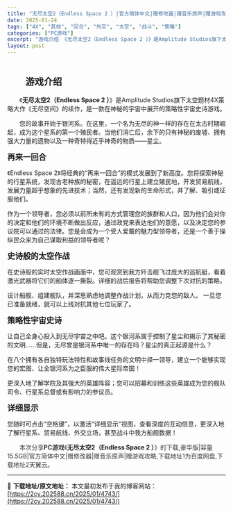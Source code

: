 ```yaml
---
title: "无尽太空2（Endless Space 2 ）|官方简体中文|赠修改器|赠音乐原声|赠游戏攻略|百度网盘/天翼云"
date: 2025-01-24
tags: ["4X", "其他", "回合", "外交", "太空", "战斗", "策略"]
categories: ["PC游戏"]
excerpt: "游戏介绍 《无尽太空2（Endless Space 2 ）》是Amplitude Studios旗下太空题材4X策略大作《无尽空间》的续作，是一款在神秘的宇宙中展开的策略性宇宙史诗游戏。 您的故事开始于银河系。在这里，一个名为无尽的神一样的存在在太古时期崛起，成为这个星系的第一个殖民者。当他们消亡后&hellip;"
layout: post
---
```


<div>
<div><img class="details-image aligncenter" draggable="false" src="https://2cy.202588.cn/wp-content/uploads/2025/01/2025012613124738.webp" alt="" /></div>
<div>
<h2 style="white-space: normal; text-indent: 2em; text-align: left;">游戏介绍</h2>
<p style="white-space: normal; text-indent: 2em; text-align: left;"><span style="background-color: #ffffff;">《<strong>无尽太空2（Endless Space 2 ）</strong>》是Amplitude Studios旗下太空题材4X策略大作《无尽空间》的续作，是一款在神秘的宇宙中展开的策略性宇宙史诗游戏。</span></p>
<p style="white-space: normal; text-indent: 2em; text-align: left;"><span style="background-color: #ffffff;">您的故事开始于银河系。在这里，一个名为无尽的神一样的存在在太古时期崛起，成为这个星系的第一个殖民者。当他们消亡后，余下的只有神秘的废墟、拥有强大力量的遗物以及一种奇特得近乎神奇的物质——星尘。</span></p>
<strong><span style="font-size: 18px;">再来一回合</span></strong>

《Endless Space 2》将经典的“再来一回合”的模式发展到了新高度。您将探索神秘的行星系统，发现古老种族的秘密，在遥远的行星上建立殖民地，开发贸易航线，发展力量超乎想象的先进技术；当然，还有发现新的生命形式，并了解、吸引或征服他们。

作为一个领导者，您必须以前所未有的方式管理您的族群和人口，因为他们会对你的决定和他们的环境不断做出反应，通过政党来表达他们的意愿，以及决定您的参议院可以通过的法律。您是会成为一个受人爱戴的魅力型领导者，还是一个善于操纵民众来为自己谋取利益的领导者呢？

<strong><span style="font-size: 18px;">史诗般的太空作战</span></strong>

在史诗般的实时太空作战画面中，您可观赏到我方歼击舰飞过庞大的巡航艇，看着激光武器将它们的船体逐一撕裂。详细的战后报告将帮助您调整下次对抗的策略。

设计船舰、组建舰队，并深思熟虑地调整作战计划，从而力克您的敌人。
一旦您已准备就绪，就可以上线对抗其他七位玩家了。

<strong><span style="font-size: 18px;">策略性宇宙史诗</span></strong>

让自己全身心投入到无尽宇宙之中吧。这个银河系属于控制了星尘和揭示了其秘密的文明……但是，无尽曾是银河系中唯一的存在吗？星尘的真正起源是什么？

在八个拥有各自独特玩法特性和故事线任务的文明中择一领导，建立一个能够实现您的宏图、让全银河系为之臣服的伟大星际帝国！

更深入地了解学院及其强大的英雄阵容；您可以招募和训练这些英雄成为您的舰队司令、行星系总督或有影响力的参议员。

<strong><span style="font-size: 18px;">详细显示</span></strong>

您随时可点击“空格键”，以激活“详细显示”视图，查看深度的互动信息，更深入地了解行星系、贸易航线、外交立场，甚至战斗中我方船舰数据！
<p style="white-space: normal; text-indent: 2em; text-align: left;"><span style="color: #333333; text-indent: 2em; background-color: #ffffff;">本次分享<strong>PC游戏</strong>《</span><strong>无尽太空2（Endless Space 2 ）</strong><span style="color: #333333; text-indent: 2em; background-color: #ffffff;">》的</span><span style="color: #333333; text-indent: 2em; background-color: #ffffff;">下载,豪华版|容量15.5GB|官方简体中文|赠修改器|赠音乐原声|赠游戏攻略,下载地址1为百度网盘,下载地址2天翼云。</span></p>

</div>
</div>

---
📖 **下载地址/原文地址：** 本文最初发布于我的博客网站：[https://2cy.202588.cn/2025/01/4743/](https://2cy.202588.cn/2025/01/4743/)
